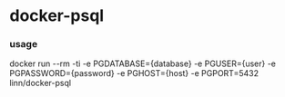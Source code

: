 # docker-psql

### usage
docker run --rm -ti -e PGDATABASE={database} -e PGUSER={user} -e PGPASSWORD={password} -e PGHOST={host} -e PGPORT=5432 linn/docker-psql
